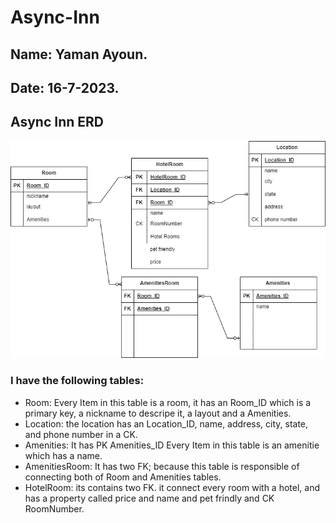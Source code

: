 # Async-Inn
## Name: Yaman Ayoun.
## Date: 16-7-2023.

## Async Inn ERD
![ERD](Async-Inn/Asserts/lab11.png)

### I have the following tables:
* Room: Every Item in this table is a room, it has an Room_ID which is a primary key, a nickname to descripe it, a layout and a Amenities.
* Location: the location has an Location_ID, name, address, city, state, and phone number in a CK.
* Amenities: It has PK Amenities_ID Every Item in this table is an amenitie which has a name.
* AmenitiesRoom: It has two FK; because this table is responsible of connecting both of Room and Amenities tables.
* HotelRoom: its contains two FK. it connect every room with a hotel, and has a property called price and name and pet frindly and CK RoomNumber.
